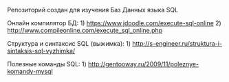 Репозиторий создан для изучения Баз Данных языка SQL 

Онлайн компилятор БД: 
     1) https://www.jdoodle.com/execute-sql-online
     2) http://www.compileonline.com/execute_sql_online.php 
 
Структура и синтаксис SQL (выжимка): 
     1) http://s-engineer.ru/struktura-i-sintaksis-sql-vyzhimka/
 
 Полезные команды SQL:
     1) http://gentooway.ru/2009/11/poleznye-komandy-mysql
